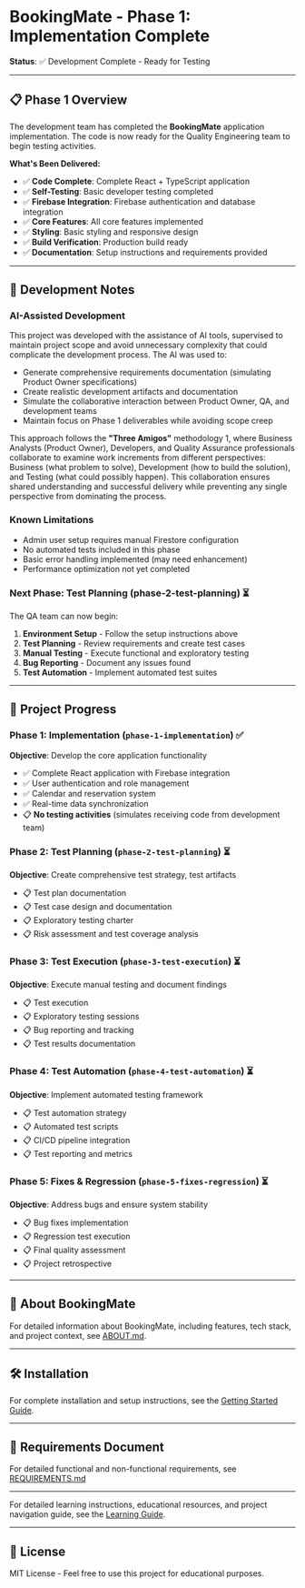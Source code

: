# BookingMate - Phase 1: Implementation Complete

**Status**: ✅ Development Complete - Ready for Testing

---

## 📋 Phase 1 Overview

The development team has completed the **BookingMate** application implementation. The code is now ready for the Quality Engineering team to begin testing activities.

**What's Been Delivered:**
- ✅ **Code Complete**: Complete React + TypeScript application
- ✅ **Self-Testing**: Basic developer testing completed
- ✅ **Firebase Integration**: Firebase authentication and database integration
- ✅ **Core Features**: All core features implemented
- ✅ **Styling**: Basic styling and responsive design
- ✅ **Build Verification**: Production build ready
- ✅ **Documentation**: Setup instructions and requirements provided

---

## 🤖 Development Notes

### AI-Assisted Development
This project was developed with the assistance of AI tools, supervised to maintain project scope and avoid unnecessary complexity that could complicate the development process. The AI was used to:

- Generate comprehensive requirements documentation (simulating Product Owner specifications)
- Create realistic development artifacts and documentation  
- Simulate the collaborative interaction between Product Owner, QA, and development teams
- Maintain focus on Phase 1 deliverables while avoiding scope creep

This approach follows the **"Three Amigos"** methodology <mcreference link="https://agilealliance.org/glossary/three-amigos/" index="1">1</mcreference>, where Business Analysts (Product Owner), Developers, and Quality Assurance professionals collaborate to examine work increments from different perspectives: Business (what problem to solve), Development (how to build the solution), and Testing (what could possibly happen). This collaboration ensures shared understanding and successful delivery while preventing any single perspective from dominating the process.


### Known Limitations
- Admin user setup requires manual Firestore configuration
- No automated tests included in this phase
- Basic error handling implemented (may need enhancement)
- Performance optimization not yet completed

### Next Phase: Test Planning (phase-2-test-planning) ⏳
The QA team can now begin:
1. **Environment Setup** - Follow the setup instructions above
2. **Test Planning** - Review requirements and create test cases
3. **Manual Testing** - Execute functional and exploratory testing
4. **Bug Reporting** - Document any issues found
5. **Test Automation** - Implement automated test suites

---

## 📌 Project Progress

### Phase 1: Implementation (`phase-1-implementation`) ✅
**Objective**: Develop the core application functionality
- ✅ Complete React application with Firebase integration
- ✅ User authentication and role management
- ✅ Calendar and reservation system
- ✅ Real-time data synchronization
- 📋 **No testing activities** (simulates receiving code from development team)

### Phase 2: Test Planning (`phase-2-test-planning`) ⏳
**Objective**: Create comprehensive test strategy, test artifacts
- 📋 Test plan documentation
- 📋 Test case design and documentation
- 📋 Exploratory testing charter
- 📋 Risk assessment and test coverage analysis

### Phase 3: Test Execution (`phase-3-test-execution`) ⏳
**Objective**: Execute manual testing and document findings
- 📋 Test execution
- 📋 Exploratory testing sessions
- 📋 Bug reporting and tracking
- 📋 Test results documentation

### Phase 4: Test Automation (`phase-4-test-automation`) ⏳
**Objective**: Implement automated testing framework
- 📋 Test automation strategy
- 📋 Automated test scripts
- 📋 CI/CD pipeline integration
- 📋 Test reporting and metrics

### Phase 5: Fixes & Regression (`phase-5-fixes-regression`) ⏳
**Objective**: Address bugs and ensure system stability
- 📋 Bug fixes implementation
- 📋 Regression test execution
- 📋 Final quality assessment
- 📋 Project retrospective

---

## 📖 About BookingMate

For detailed information about BookingMate, including features, tech stack, and project context, see [ABOUT.md](./docs/ABOUT.md).

---

## 🛠️ Installation

For complete installation and setup instructions, see the [Getting Started Guide](docs/GETTING_STARTED.md).

---

## 📝 Requirements Document

For detailed functional and non-functional requirements, see [REQUIREMENTS.md](./docs/REQUIREMENTS.md)

---

For detailed learning instructions, educational resources, and project navigation guide, see the [Learning Guide](docs/LEARNING_GUIDE.md).

---

## 📄 License

MIT License - Feel free to use this project for educational purposes.
